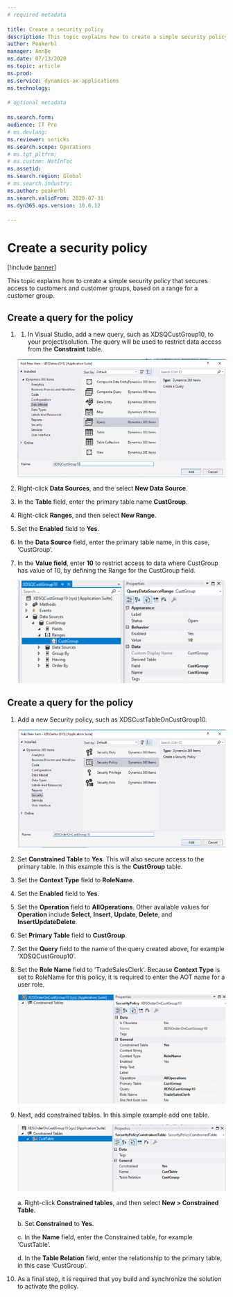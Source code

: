 ```yaml
---
# required metadata

title: Create a security policy
description: This topic explains how to create a simple security policy that secures access to customers and customer groups, based on a range for a customer group.
author: Peakerbl
manager: AnnBe
ms.date: 07/13/2020
ms.topic: article
ms.prod: 
ms.service: dynamics-ax-applications
ms.technology: 

# optional metadata

ms.search.form: 
audience: IT Pro
# ms.devlang: 
ms.reviewer: sericks
ms.search.scope: Operations
# ms.tgt_pltfrm: 
# ms.custom: NotInToc
ms.assetid: 
ms.search.region: Global
# ms.search.industry: 
ms.author: peakerbl
ms.search.validFrom: 2020-07-31
ms.dyn365.ops.version: 10.0.12

---
```


# Create a security policy
[!include [banner](../includes/banner.md)]

This topic explains how to create a simple security policy that secures access to customers and customer groups, based on a range for a customer group.

## Create a query for the policy

1.  1.	In Visual Studio, add a new query, such as XDSQCustGroup10, to your project/solution. The query will be used to restrict data access from the **Constraint** table.

    ![Add a new query](media/71c5206330564e8c2612a61a5a211dba.png)

2.  Right-click **Data Sources**, and the select **New Data Source**.

3.  In the **Table** field, enter the primary table name **CustGroup**.

4.  Right-click **Ranges**, and then select **New Range**.

5.  Set the **Enabled** field to **Yes**.

6.  In the **Data Source** field, enter the primary table name, in this case,
    ‘CustGroup’.

7.  In the **Value field**, enter **10** to restrict access to data where
    CustGroup has value of 10, by defining the Range for the CustGroup field.

    ![In the Value field, enter 10](media/c970ccc0649fcd2ee4e2b9a9819eb2fc.png)

## Create a query for the policy

1.  Add a new Security policy, such as XDSCustTableOnCustGroup10.

    ![Add a security policy](media/118355845fa679f8f004e516f0691cff.png)

2.  Set **Constrained Table** to **Yes**. This will also secure access to the
    primary table. In this example this is the **CustGroup** table.

3.  Set the **Context Type** field to **RoleName**.

4.  Set the **Enabled** field to **Yes**.

5.  Set the **Operation** field to **AllOperations**. Other available values for
   **Operation** include **Select**, **Insert**, **Update**, **Delete**, and
    **InsertUpdateDelete**.

6.  Set **Primary Table** field to **CustGroup**.

7.  Set the **Query** field to the name of the query created above, for example
    ‘XDSQCustGroup10’.

8.  Set the **Role Name** field to ‘TradeSalesClerk’. Because **Context Type** is set
    to RoleName for this policy, it is required to enter the AOT name for a user
    role.

    ![In the Role Name field, enter TradeSalesClerk](media/9ad07f1e403cadfc3f1a52c2433e42c7.png)

8.  Next, add constrained tables. In this simple example add one
    table.

    ![Add constrained tables](media/e366725fa084d308b7f02a89a3e6175b.png)

    a.  Right-click **Constrained tables**, and then select **New \> Constrained
    Table**.

    b.  Set **Constrained** to **Yes**.

    c.  In the **Name** field, enter the Constrained table, for example ‘CustTable’.

    d.  In the **Table Relation** field, enter the relationship to the primary
    table, in this case ‘CustGroup’.

10.  As a final step, it is required that yoy build and synchronize the solution 
    to activate the policy.

